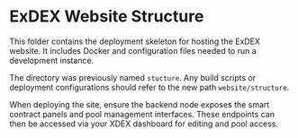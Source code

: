 # ExDEX Website Structure

This folder contains the deployment skeleton for hosting the ExDEX website. It includes Docker and configuration files needed to run a development instance.

The directory was previously named `stucture`. Any build scripts or deployment configurations should refer to the new path `website/structure`.

When deploying the site, ensure the backend node exposes the smart contract panels and pool management interfaces. These endpoints can then be accessed via your XDEX dashboard for editing and pool access.
